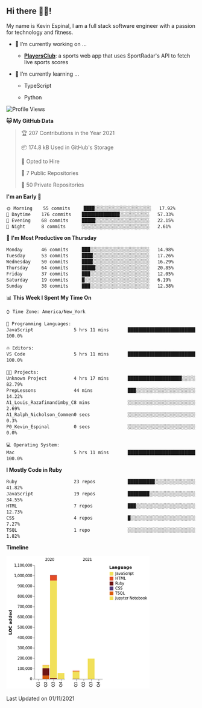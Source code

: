 ## Hi there 👋🏽!

My name is Kevin Espinal, I am a full stack software engineer with a passion for technology and fitness.

- 🔭 I’m currently working on ...

     - **[PlayersClub](https://playersclub.herokuapp.com/#/)**: a sports web app that uses SportRadar's API to fetch live sports scores

- 🌱 I’m currently learning ...

     - TypeScript
     
     - Python
     
<!--START_SECTION:waka-->
![Profile Views](http://img.shields.io/badge/Profile%20Views-0-blue)

**🐱 My GitHub Data** 

> 🏆 207 Contributions in the Year 2021
 > 
> 📦 174.8 kB Used in GitHub's Storage 
 > 
> 💼 Opted to Hire
 > 
> 📜 7 Public Repositories 
 > 
> 🔑 50 Private Repositories  
 > 
**I'm an Early 🐤** 

```text
🌞 Morning    55 commits     ████░░░░░░░░░░░░░░░░░░░░░   17.92% 
🌆 Daytime    176 commits    ██████████████░░░░░░░░░░░   57.33% 
🌃 Evening    68 commits     █████░░░░░░░░░░░░░░░░░░░░   22.15% 
🌙 Night      8 commits      ░░░░░░░░░░░░░░░░░░░░░░░░░   2.61%

```
📅 **I'm Most Productive on Thursday** 

```text
Monday       46 commits     ███░░░░░░░░░░░░░░░░░░░░░░   14.98% 
Tuesday      53 commits     ████░░░░░░░░░░░░░░░░░░░░░   17.26% 
Wednesday    50 commits     ████░░░░░░░░░░░░░░░░░░░░░   16.29% 
Thursday     64 commits     █████░░░░░░░░░░░░░░░░░░░░   20.85% 
Friday       37 commits     ███░░░░░░░░░░░░░░░░░░░░░░   12.05% 
Saturday     19 commits     █░░░░░░░░░░░░░░░░░░░░░░░░   6.19% 
Sunday       38 commits     ███░░░░░░░░░░░░░░░░░░░░░░   12.38%

```


📊 **This Week I Spent My Time On** 

```text
⌚︎ Time Zone: America/New_York

💬 Programming Languages: 
JavaScript               5 hrs 11 mins       █████████████████████████   100.0%

🔥 Editors: 
VS Code                  5 hrs 11 mins       █████████████████████████   100.0%

🐱‍💻 Projects: 
Unknown Project          4 hrs 17 mins       ████████████████████░░░░░   82.79% 
PrepLessons              44 mins             ███░░░░░░░░░░░░░░░░░░░░░░   14.22% 
A1_Louis_Razafimandimby_C8 mins              ░░░░░░░░░░░░░░░░░░░░░░░░░   2.69% 
A1_Ralph_Nicholson_Commen0 secs              ░░░░░░░░░░░░░░░░░░░░░░░░░   0.3% 
P0_Kevin_Espinal         0 secs              ░░░░░░░░░░░░░░░░░░░░░░░░░   0.0%

💻 Operating System: 
Mac                      5 hrs 11 mins       █████████████████████████   100.0%

```

**I Mostly Code in Ruby** 

```text
Ruby                     23 repos            ██████████░░░░░░░░░░░░░░░   41.82% 
JavaScript               19 repos            ████████░░░░░░░░░░░░░░░░░   34.55% 
HTML                     7 repos             ███░░░░░░░░░░░░░░░░░░░░░░   12.73% 
CSS                      4 repos             █░░░░░░░░░░░░░░░░░░░░░░░░   7.27% 
TSQL                     1 repo              ░░░░░░░░░░░░░░░░░░░░░░░░░   1.82%

```


**Timeline**

![Chart not found](https://raw.githubusercontent.com/espinalk212/espinalk212/main/charts/bar_graph.png) 


 Last Updated on 01/11/2021
<!--END_SECTION:waka-->


<!--
**espinalk212/espinalk212** is a ✨ _special_ ✨ repository because its `README.md` (this file) appears on your GitHub profile.

Here are some ideas to get you started:

- 🔭 I’m currently working on ...
- 🌱 I’m currently learning ...
- 👯 I’m looking to collaborate on ...
- 🤔 I’m looking for help with ...
- 💬 Ask me about ...
- 📫 How to reach me: ...
- 😄 Pronouns: ...
- ⚡ Fun fact: ...
-->
